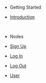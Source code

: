 - Getting Started

- [Introduction](modules/cloud-services-user-management/)
<br/>


- Nodes

- [Sign Up](modules/cloud-services-user-management/signup.md)
- [Log In](modules/cloud-services-user-management/login.md)
- [Log Out](modules/cloud-services-user-management/logout.md)
- [User](modules/cloud-services-user-management/user.md)
  <br/>  